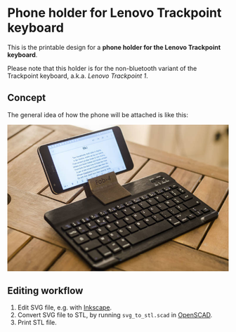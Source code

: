 # Phone holder for Lenovo Trackpoint keyboard

This is the printable design for a **phone holder for the Lenovo Trackpoint keyboard**.

Please note that this holder is for the non-bluetooth variant of the Trackpoint keyboard, a.k.a. *Lenovo Trackpoint 1*.


## Concept

The general idea of how the phone will be attached is like this:

![General concept](img/demo.jpg)

## Editing workflow

1. Edit SVG file, e.g. with [Inkscape](https://inkscape.org/).
2. Convert SVG file to STL, by running `svg_to_stl.scad` in [OpenSCAD](https://openscad.org/).
3. Print STL file.
